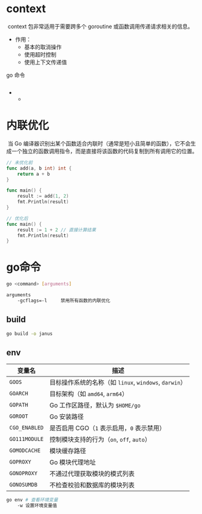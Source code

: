 # context

​	context 包非常适用于需要跨多个 goroutine 或函数调用传递请求相关的信息。

- 作用：
  - 基本的取消操作
  - 使用超时控制
  - 使用上下文传递值

go 命令

```bash

```

- - 

# 内联优化

​	当 Go 编译器识别出某个函数适合内联时（通常是短小且简单的函数），它不会生成一个独立的函数调用指令，而是直接将该函数的代码复制到所有调用它的位置。

```go
// 未优化前
func add(a, b int) int {
    return a + b
}

func main() {
    result := add(1, 2)
    fmt.Println(result)
}

// 优化后
func main() {
    result := 1 + 2 // 直接计算结果
    fmt.Println(result)
}
```

# go命令

```bash
go <command> [arguments]

arguments
	-gcflags=-l		禁用所有函数的内联优化
```

## build

```bash
go build -o janus
```

## env

| 变量名        | 描述                                                  |
| ------------- | ----------------------------------------------------- |
| `GOOS`        | 目标操作系统的名称（如 `linux`, `windows`, `darwin`） |
| `GOARCH`      | 目标架构（如 `amd64`, `arm64`）                       |
| `GOPATH`      | Go 工作区路径，默认为 `$HOME/go`                      |
| `GOROOT`      | Go 安装路径                                           |
| `CGO_ENABLED` | 是否启用 CGO（`1` 表示启用，`0` 表示禁用）            |
| `GO111MODULE` | 控制模块支持的行为（`on`, `off`, `auto`）             |
| `GOMODCACHE`  | 模块缓存路径                                          |
| `GOPROXY`     | Go 模块代理地址                                       |
| `GONOPROXY`   | 不通过代理获取模块的模式列表                          |
| `GONOSUMDB`   | 不检查校验和数据库的模块列表                          |

```bash
go env # 查看环境变量
	-w 设置环境变量值
```





